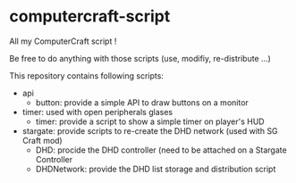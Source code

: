 computercraft-script
====================

All my ComputerCraft script !

Be free to do anything with those scripts (use, modifiy, re-distribute ...)

This repository contains following scripts:

- api
  - button: provide a simple API to draw buttons on a monitor
- timer: used with open peripherals glases
  - timer: provide a script to show a simple timer on player's HUD
- stargate: provide scripts to re-create the DHD network (used with SG Craft mod)
  - DHD: procide the DHD controller (need to be attached on a Stargate Controller
  - DHDNetwork: provide the DHD list storage and distribution script
